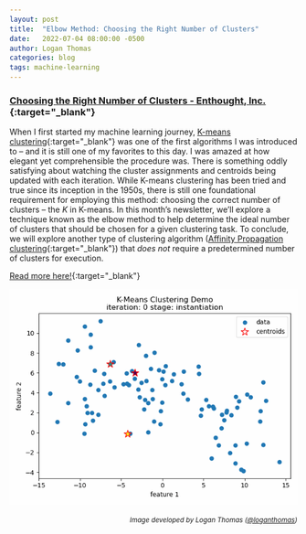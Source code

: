 ```yaml
---
layout: post
title:  "Elbow Method: Choosing the Right Number of Clusters"
date:   2022-07-04 08:00:00 -0500
author: Logan Thomas
categories: blog
tags: machine-learning
---
```

### [Choosing the Right Number of Clusters - Enthought, Inc.](https://www.enthought.com/blog/number-of-clusters/){:target="_blank"}
When I first started my machine learning journey, [K-means clustering](https://en.wikipedia.org/wiki/K-means_clustering){:target="_blank"} was one of the first algorithms I was introduced to – and it is still one of my favorites to this day. I was amazed at how elegant yet comprehensible the procedure was. There is something oddly satisfying about watching the cluster assignments and centroids being updated with each iteration. While K-means clustering has been tried and true since its inception in the 1950s, there is still one foundational requirement for employing this method: choosing the correct number of clusters – the *K* in K-means. In this month’s newsletter, we’ll explore a technique known as the elbow method to help determine the ideal number of clusters that should be chosen for a given clustering task. To conclude, we will explore another type of clustering algorithm ([Affinity Propagation clustering](https://en.wikipedia.org/wiki/Affinity_propagation){:target="_blank"}) that *does not* require a predetermined number of clusters for execution.

[Read more here!](https://www.enthought.com/blog/number-of-clusters/){:target="_blank"}

<img src="/assets/animations/kmeans.gif" style="padding: 0px 15px 0px 0px">

<p align="right"><small><i>Image developed by Logan Thomas (<a href="https://github.com/loganthomas" target="_blank">@loganthomas</a>)</i></small></p>
